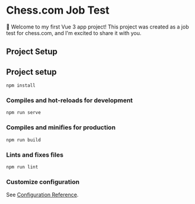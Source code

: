 # Chess.com Job Test

🚀 Welcome to my first Vue 3 app project! This project was created as a job test for chess.com, and I'm excited to share it with you.

## Project Setup

## Project setup
```
npm install
```

### Compiles and hot-reloads for development
```
npm run serve
```

### Compiles and minifies for production
```
npm run build
```

### Lints and fixes files
```
npm run lint
```

### Customize configuration
See [Configuration Reference](https://cli.vuejs.org/config/).
